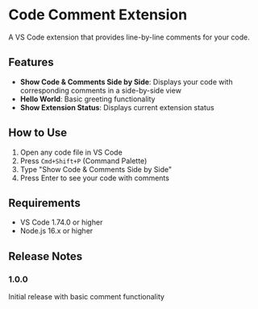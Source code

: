 # Code Comment Extension

A VS Code extension that provides line-by-line comments for your code.

## Features

- **Show Code & Comments Side by Side**: Displays your code with corresponding comments in a side-by-side view
- **Hello World**: Basic greeting functionality
- **Show Extension Status**: Displays current extension status

## How to Use

1. Open any code file in VS Code
2. Press `Cmd+Shift+P` (Command Palette)
3. Type "Show Code & Comments Side by Side"
4. Press Enter to see your code with comments

## Requirements

- VS Code 1.74.0 or higher
- Node.js 16.x or higher

## Release Notes

### 1.0.0
Initial release with basic comment functionality

